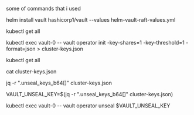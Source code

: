 some of commands that i used
 
 helm install vault hashicorp1/vault --values helm-vault-raft-values.yml                                                                              
 
 kubectl get all                                                                                                               
 
 kubectl exec vault-0 -- vault operator init     -key-shares=1     -key-threshold=1     -format=json > cluster-keys.json                                                                        
 
 kubectl get all                                                                                                                       
 
 cat cluster-keys.json 
 
 jq -r ".unseal_keys_b64[]" cluster-keys.json
 
 VAULT_UNSEAL_KEY=$(jq -r ".unseal_keys_b64[]" cluster-keys.json)
 
 kubectl exec vault-0 -- vault operator unseal $VAULT_UNSEAL_KEY
